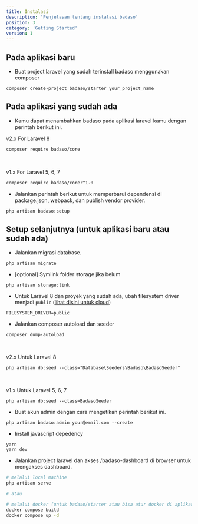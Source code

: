 ```yaml
---
title: Instalasi
description: 'Penjelasan tentang instalasi badaso'
position: 3
category: 'Getting Started'
version: 1
---
```


## Pada aplikasi baru

- Buat project laravel yang sudah terinstall badaso menggunakan composer

```
composer create-project badaso/starter your_project_name
```

## Pada aplikasi yang sudah ada

- Kamu dapat menambahkan badaso pada aplikasi laravel kamu dengan perintah berikut ini.

<badge>v2.x</badge> For Laravel 8

```bash
composer require badaso/core
```

<br />

<badge>v1.x</badge> For Laravel 5, 6, 7

```bash
composer require badaso/core:^1.0
```

- Jalankan perintah berikut untuk memperbarui dependensi di package.json, webpack, dan publish vendor provider.

```bash
php artisan badaso:setup
```

## Setup selanjutnya (untuk aplikasi baru atau sudah ada)

- Jalankan migrasi database.
```
php artisan migrate
```

-  [optional] Symlink folder storage jika belum

```
php artisan storage:link
```

- Untuk Laravel 8 dan proyek yang sudah ada, ubah filesystem driver menjadi `public` ([lihat disini untuk cloud](https://badaso-docs.uatech.co.id/core-concept/storage)) 

```
FILESYSTEM_DRIVER=public
```

- Jalankan composer autoload dan seeder

```
composer dump-autoload
```
<br/>

<badge>v2.x</badge> Untuk Laravel 8
```
php artisan db:seed --class="Database\Seeders\Badaso\BadasoSeeder"
```
<br/>

<badge>v1.x</badge> Untuk Laravel 5, 6, 7
```
php artisan db:seed --class=BadasoSeeder
```

- Buat akun admin dengan cara mengetikan perintah berikut ini.
```
php artisan badaso:admin your@email.com --create
```

- Install javascript depedency
```
yarn
yarn dev
``` 

- Jalankan project laravel dan akses /badaso-dashboard di browser untuk mengakses dashboard.

```bash
# melalui local machine
php artisan serve

# atau

# melalui docker (untuk badaso/starter atau bisa atur docker di aplikasi yang sudah ada)
docker compose build
docker compose up -d
```